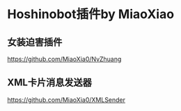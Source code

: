 # Hoshinobot插件by MiaoXiao
## 女装迫害插件
<https://github.com/MiaoXia0/NvZhuang>
## XML卡片消息发送器
<https://github.com/MiaoXia0/XMLSender>
